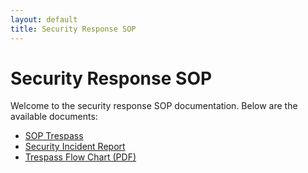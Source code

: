 ```yaml
---
layout: default
title: Security Response SOP
---
```


# Security Response SOP

Welcome to the security response SOP documentation. Below are the available documents:

- [SOP Trespass](SOP%20Trespass.md)
- [Security Incident Report](Security%20Incident%20Report.md)
- [Trespass Flow Chart (PDF)](Trespass%20flow%20chart.pdf)
